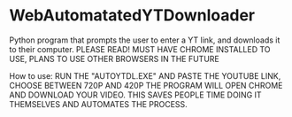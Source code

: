 # WebAutomatatedYTDownloader
Python program that prompts the user to enter a YT link, and downloads it to their computer. 
PLEASE READ! 
MUST HAVE CHROME INSTALLED TO USE, PLANS TO USE OTHER BROWSERS IN THE FUTURE

How to use: 
RUN THE "AUTOYTDL.EXE" AND PASTE THE YOUTUBE LINK, CHOOSE BETWEEN 720P AND 420P THE PROGRAM WILL OPEN CHROME AND DOWNLOAD YOUR VIDEO. 
THIS SAVES PEOPLE TIME DOING IT THEMSELVES AND AUTOMATES THE PROCESS. 
